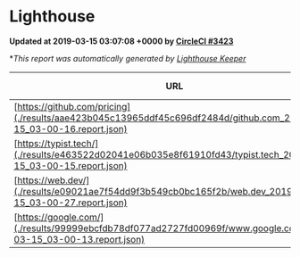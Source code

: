 
# Lighthouse

**Updated at 2019-03-15 03:07:08 +0000 by [CircleCI #3423](https://circleci.com/gh/ItinerisLtd/lighthouse-keeper-example/3423)**

**This report was automatically generated by [Lighthouse Keeper](https://github.com/itinerisltd/lighthouse-keeper)*

| URL | Performance | Accessibility | Best Practices | SEO | PWA | Updated At |
| --- | --- | --- | --- | --- | --- | --- |
| [https://github.com/pricing](./results/aae423b045c13965ddf45c696df2484d/github.com_2019-03-15_03-00-16.report.json) | 0.8 | 0.89 | 0.93 | 0.9 | 0.58 | 2019-03-15T03:00:16.332Z |
| [https://typist.tech/](./results/e463522d02041e06b035e8f61910fd43/typist.tech_2019-03-15_03-00-15.report.json) | 1 |  |  |  |  | 2019-03-15T03:00:15.589Z |
| [https://web.dev/](./results/e09021ae7f54dd9f3b549cb0bc165f2b/web.dev_2019-03-15_03-00-27.report.json) | 0.92 | 0.93 | 1 | 0.87 | 1 | 2019-03-15T03:00:27.432Z |
| [https://google.com/](./results/99999ebcfdb78df077ad2727fd00969f/www.google.com_2019-03-15_03-00-13.report.json) | 0.95 | 0.71 | 0.93 | 0.82 | 0.58 | 2019-03-15T03:00:13.518Z |
